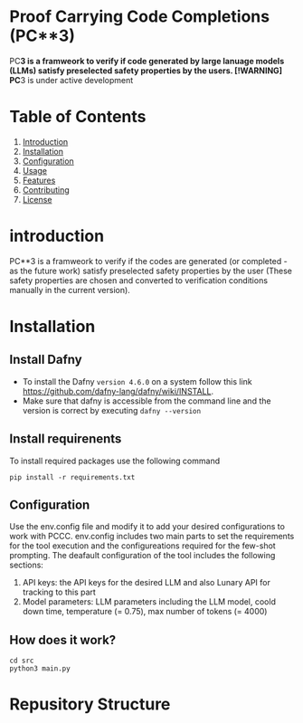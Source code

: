 # Proof Carrying Code Completions (PC**3) 
PC**3 is a framweork to verify if code generated by large lanuage models (LLMs) satisfy preselected safety properties by the users.
[!WARNING] PC**3 is under active development

# Table of Contents

1. [Introduction](#introduction)
2. [Installation](#installation)
3. [Configuration](#Configuration)
3. [Usage](#usage)
4. [Features](#features)
5. [Contributing](#contributing)
6. [License](#license)


# introduction
PC**3 is a framweork to verify if the codes are generated (or completed - as the future work) satisfy preselected safety properties by the user (These safety properties are chosen and converted to verification conditions manually in the current version).


# Installation
## Install Dafny
- To install the Dafny ``version 4.6.0`` on a system follow this link https://github.com/dafny-lang/dafny/wiki/INSTALL.
- Make sure that dafny is accessible from the command line and the version is correct by executing 
```dafny --version```
## Install requirenents

To install required packages use the following command
```
pip install -r requirements.txt
```
## Configuration
Use the env.config file and modify it to add your desired configurations to work with PCCC.
env.config includes two main parts to set the requirements for the tool execution and the configureations required for the few-shot prompting. The deafault configuration of the tool includes the following sections:
1. API keys: the API keys for the desired LLM and also Lunary API for tracking to this part
2. Model parameters: LLM parameters including the LLM model, coold down time, temperature (= 0.75), max number of tokens (= 4000)

## How does it work?

```
cd src
python3 main.py
```
# Repusitory Structure
